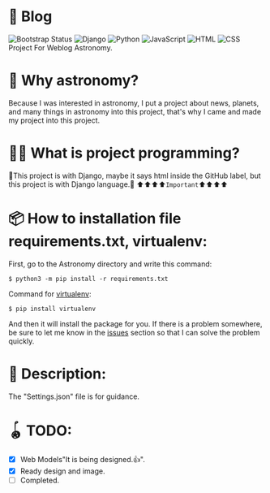 # 📖 Blog
![Bootstrap Status](https://img.shields.io/badge/Bootstrap-Updating_the_project-purple?logo=bootstrap&logoColor=white)
![Django](https://img.shields.io/badge/Django-092E20?logo=django&logoColor=white)
![Python](https://img.shields.io/badge/Python-3776AB?logo=python&logoColor=white)
![JavaScript](https://img.shields.io/badge/JavaScript-F7DF1E?logo=javascript&logoColor=black)
![HTML](https://img.shields.io/badge/HTML5-E34F26?logo=html5&logoColor=white)
![CSS](https://img.shields.io/badge/CSS3-1572B6?logo=css3&logoColor=white)
<br>
Project For Weblog Astronomy.

# 🌠 Why astronomy?
Because I was interested in astronomy, I put a project about news, planets, and many things in astronomy into this project, that's why I came and made my project into this project.

# 🧑‍💻 What is project programming?
🎯This project is with Django, maybe it says html inside the GitHub label, but this project is with Django language.🎯
⬆️⬆️⬆️⬆️`Important`⬆️⬆️⬆️⬆️

# 📦 How to installation file requirements.txt, virtualenv:
First, go to the Astronomy directory and write this command:
```
$ python3 -m pip install -r requirements.txt
```
Command for [virtualenv](https://virtualenv.pypa.io/en/latest/):
```
$ pip install virtualenv
```
And then it will install the package for you. If there is a problem somewhere, be sure to let me know in the [issues](https://github.com/Programmingmonth/Weblog/issues) section so that I can solve the problem quickly.

# 🍪 Description:
The "Settings.json" file is for guidance.

# 🪀 TODO:
- [x] Web Models"It is being designed.👍".
- [x] Ready design and image.
- [ ] Completed.
